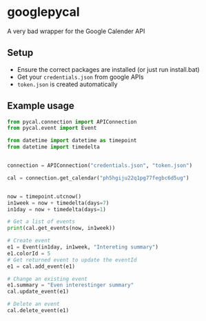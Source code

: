# googlepycal
A very bad wrapper for the Google Calender API

## Setup
 - Ensure the correct packages are installed (or just run install.bat)
 - Get your `credentials.json` from google APIs
 - `token.json` is created automatically

## Example usage

```Python
from pycal.connection import APIConnection
from pycal.event import Event

from datetime import datetime as timepoint
from datetime import timedelta


connection = APIConnection("credentials.json", "token.json")

cal = connection.get_calendar("ph5hgiju22q1pg77fegbc6d5ug")


now = timepoint.utcnow()
in1week = now + timedelta(days=7)
in1day = now + timedelta(days=1)

# Get a list of events
print(cal.get_events(now, in1week))

# Create event
e1 = Event(in1day, in1week, "Intereting summary")
e1.colorId = 5
# Get returned event to update the eventId
e1 = cal.add_event(e1)

# Change an existing event
e1.summary = "Even interestinger summary"
cal.update_event(e1)

# Delete an event
cal.delete_event(e1)
```